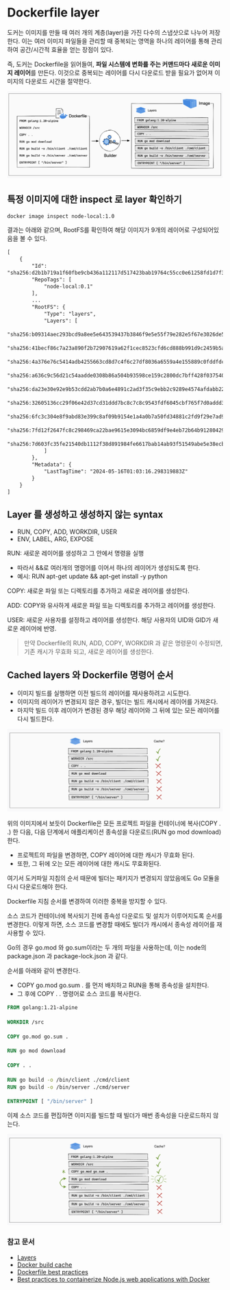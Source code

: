 # Dockerfile layer

도커는 이미지를 만들 때 여러 개의 계층(layer)을 가진 다수의 스냅샷으로 나누어 저장한다.
이는 여러 이미지 파일들을 관리할 때 중복되는 영역을 하나의 레이어를 통해 관리하여 공간/시간적 효율을
얻는 장점이 있다.

즉, 도커는 Dockerfile을 읽어들여, **파일 시스템에 변화를 주는 커맨드마다 새로운 이미지 레이어**를
만든다. 이것으로 중복되는 레이어를 다시 다운로드 받을 필요가 없어져 이미지의 다운로드 시간을 절약한다.

![docker-image-layer](./assets/docker-image-layer.png)

## 특정 이미지에 대한 inspect 로 layer 확인하기

```shell
docker image inspect node-local:1.0
```

결과는 아래와 같으며, RootFS를 확인하여 해당 이미지가 9개의 레이어로 구성되어있음을 볼 수 있다.

```shell
[
    {
        "Id": "sha256:d2b1b719a1f60fbe9cb436a112117d517423bab19764c55cc0e61258fd1d7f31",
        "RepoTags": [
            "node-local:0.1"
        ],
        ...
        "RootFS": {
            "Type": "layers",
            "Layers": [
                "sha256:b09314aec293bcd9a8ee5e643539437b3846f9e5e55f79e282e5f67e3026de5e",
                "sha256:41becf86c7a23a890f2b72907619a62f1cec8523cfd6cd888b991d9c2459b5af",
                "sha256:4a376e76c5414adb4255663cd8d7c4f6c27df8036a6559a4e155889c0fddfdc1",
                "sha256:a636c9c56d21c54aadde0308b86a504b93598ce159c2800dc7bff428f037540e",
                "sha256:da23e30e92e9b53cdd2ab7b0a6e4891c2ad3f35c9ebb2c9289e4574afdabb225",
                "sha256:32605136cc29f06e42d37cd31ddd7bc8c7c8c9543fdf6045cbf765f7d0addd38",
                "sha256:6fc3c304e8f9abd83e399c8af09b9154e1a4a0b7a50fd34881c2fd9f29e7ad99",
                "sha256:7fd12f2647fc8c298469ca22bae9615e3094bc6859df9e4eb72b64b912804297",
                "sha256:7d603fc35fe21540db1112f38d891984fe6617bab14ab93f51549abe5e38ecb4"
            ]
        },
        "Metadata": {
            "LastTagTime": "2024-05-16T01:03:16.298319883Z"
        }
    }
]
```

## Layer 를 생성하고 생성하지 않는 syntax

- RUN, COPY, ADD, WORKDIR, USER
- ENV, LABEL, ARG, EXPOSE

RUN: 새로운 레이어를 생성하고 그 안에서 명령을 실행

- 따라서 &&로 여러개의 명령어를 이어서 하나의 레이어가 생성되도록 한다.
- 예시: RUN apt-get update && apt-get install -y python

COPY: 새로운 파일 또는 디렉토리를 추가하고 새로운 레이어를 생성한다.

ADD: COPY와 유사하게 새로운 파일 또늗 디렉토리를 추가하고 레이어를 생성한다.

USER: 새로운 사용자를 설정하고 레이어를 생성한다. 해당 사용자의 UID와 GID가 새로운 레이어에 반영.

> 만약 Dockerfile의 RUN, ADD, COPY, WORKDIR 과 같은 명령문이 수정되면, 기존 캐시가 무효화
> 되고, 새로운 레이어를 생성한다.

## Cached layers 와 Dockerfile 명령어 순서

- 이미지 빌드를 실행하면 이전 빌드의 레이어를 재사용하려고 시도한다.
- 이미지의 레이어가 변경되지 않은 경우, 빌더는 빌드 캐시에서 레이어를 가져온다.
- 마지막 빌드 이후 레이어가 변경된 경우 해당 레이어와 그 뒤에 있는 모든 레이어를 다시 빌드한다.

![docker-image-layer](./assets/cached-layer.png)

위의 이미지에서 보듯이 Dockerfile은 모든 프로젝트 파일을 컨테이너에 복사(COPY . .) 한 다음,
다음 단계에서 애플리케이션 종속성을 다운로드(RUN go mod download) 한다.

- 프로젝트의 파일을 변경하면, COPY 레이어에 대한 캐시가 무효화 된다.
- 또한, 그 뒤에 오는 모든 레이어에 대한 캐시도 무효화된다.

여기서 도커파일 지침의 순서 때문에 빌더는 패키지가 변경되지 않았음에도 Go 모듈을 다시 다운로드해야 한다.

Dockerfile 지침 순서를 변경하여 이러한 중복을 방지할 수 있다.

소스 코드가 컨테이너에 복사되기 전에 종속성 다운로드 및 설치가 이루어지도록 순서를 변경한다. 이렇게 하면,
소스 코드를 변경할 때에도 빌더가 캐시에서 종속성 레이어를 재사용할 수 있다.

Go의 경우 go.mod 와 go.sum이라는 두 개의 파일을 사용하는데, 이는 node의 package.json 과
package-lock.json 과 같다.

순서를 아래와 같이 변경한다.

- COPY go.mod go.sum . 를 먼저 배치하고 RUN을 통해 종속성을 설치한다.
- 그 후에 COPY . . 명령어로 소스 코드를 복사한다.

```Dockerfile
FROM golang:1.21-alpine

WORKDIR /src

COPY go.mod go.sum .

RUN go mod download

COPY . .

RUN go build -o /bin/client ./cmd/client
RUN go build -o /bin/server ./cmd/server

ENTRYPOINT [ "/bin/server" ]
```

이제 소스 코드를 편집하면 이미지를 빌드할 때 빌더가 매번 종속성을 다운로드하지 않는다.

![docker-image-layer](./assets/cached-layer2.png)

### 참고 문서

- [Layers](https://docs.docker.com/build/guide/layers/#update-the-instruction-order)
- [Docker build cache](https://docs.docker.com/build/cache/)
- [Dockerfile best practices](https://docs.docker.com/develop/develop-images/dockerfile_best-practices/)
- [Best practices to containerize Node.js web applications with Docker](https://snyk.io/blog/10-best-practices-to-containerize-nodejs-web-applications-with-docker/)
